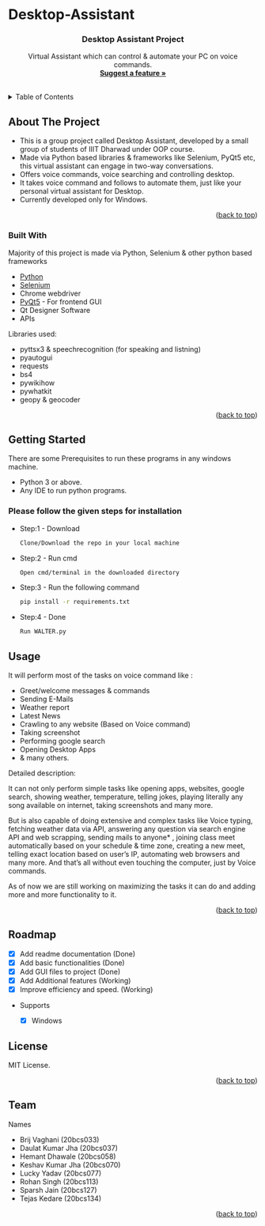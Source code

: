 # Desktop-Assistant<br />
<div align="center">

  <h3 align="center">Desktop Assistant Project</h3>

  <p align="center">
    Virtual Assistant which can control & automate your PC on voice commands.
    <br />
    <a href="https://github.com/keshavjha018/Desktop_Assistant_Project/issues"><strong>Suggest a feature »</strong></a>
    <br />
    <br />
    
  </p>
</div>


<details>
  <summary>Table of Contents</summary>
  <ol>
    <li>
      <a href="#about-the-project">About The Project</a>
      <ul>
        <li><a href="#built-with">Built With</a></li>
      </ul>
    </li>
    <li>
      <a href="#getting-started">Getting Started</a>
      <ul>
        <li><a href="#prerequisites">Prerequisites</a></li>
        <!-- <li><a href="#installation">Installation</a></li> -->
      </ul>
    </li>
    <li><a href="#usage">Usage</a></li>
    <li><a href="#roadmap">Roadmap</a></li>
    <li><a href="#license">License</a></li>
    <li><a href="#Team">Team Members</a></li>
  </ol>
</details>


## About The Project

- This is a group project called Desktop Assistant, developed by a small group of students of IIIT Dharwad under OOP course.
- Made via Python based libraries & frameworks like Selenium, PyQt5 etc, this virtual assistant can engage in two-way conversations.
- Offers voice commands, voice searching and controlling desktop.
- It takes voice command and follows to automate them, just like your personal virtual assistant for Desktop.
- Currently developed only for Windows.

<p align="right">(<a href="#top">back to top</a>)</p>


### Built With
Majority of this project is made via Python, Selenium & other python based frameworks

* [Python](https://www.python.org/)
* [Selenium](https://www.selenium.dev/)
* Chrome webdriver
* [PyQt5](https://www.riverbankcomputing.com/software/pyqt/) - For frontend GUI
* Qt Designer Software
* APIs

Libraries used:

* pyttsx3 & speechrecognition (for speaking and listning)
* pyautogui
* requests
* bs4
* pywikihow
* pywhatkit
* geopy & geocoder

<p align="right">(<a href="#top">back to top</a>)</p>



## Getting Started

There are some Prerequisites to run these programs in any windows machine.
- Python 3 or above.
- Any IDE to run python programs.

### Please follow the given steps for installation

* Step:1 - Download
  ```sh
  Clone/Download the repo in your local machine
  ```
* Step:2 - Run cmd
  ```sh
  Open cmd/terminal in the downloaded directory
  ```  
* Step:3 - Run the following command
  ```sh
  pip install -r requirements.txt
  ```   
* Step:4 - Done
  ```sh
  Run WALTER.py
  ```  
 
## Usage

It will perform most of the tasks on voice command like :
- Greet/welcome messages & commands
- Sending E-Mails
- Weather report
- Latest News
- Crawling to any website  (Based on Voice command)
- Taking screenshot
- Performing google search
- Opening Desktop Apps
- & many others.

Detailed description:


It can not only perform simple tasks like opening apps, websites, google search, showing weather, temperature, telling jokes, playing literally any song available on internet, taking screenshots and many more.


But is also capable of doing extensive and complex tasks like Voice typing, fetching weather data via API, answering any question via search engine API and web scrapping, sending mails to anyone* , joining class meet automatically based on your schedule & time zone, creating a new meet, telling exact location based on user’s IP, automating web browsers and many more. And that’s all without even touching the computer, just by Voice commands.


As of now we are still working on maximizing the tasks it can do and adding more and more functionality to it.

<p align="right">(<a href="#top">back to top</a>)</p>


## Roadmap

- [x] Add readme documentation (Done)
- [x] Add basic functionalities (Done)
- [x] Add GUI files to project (Done)
- [x] Add Additional features (Working)
- [x] Improve efficiency and speed. (Working)
- Supports
    - [x] Windows


## License

MIT License.

<p align="right">(<a href="#top">back to top</a>)</p>



<!-- Team -->
## Team

Names

- Brij Vaghani     (20bcs033)
- Daulat Kumar Jha (20bcs037)
- Hemant Dhawale   (20bcs058)
- Keshav Kumar Jha (20bcs070)
- Lucky Yadav      (20bcs077)
- Rohan Singh      (20bcs113)
- Sparsh Jain      (20bcs127)
- Tejas Kedare     (20bcs134)

<p align="right">(<a href="#top">back to top</a>)</p>
